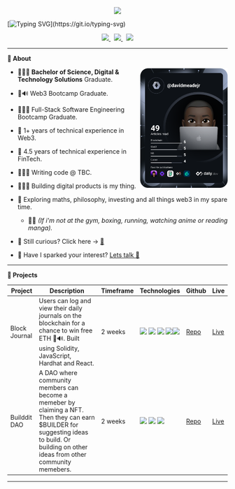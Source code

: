 <div align="center">
  <br /> 
    <img  align="center" src="https://media.giphy.com/media/aExP3YOqb6ImBe5HG2/giphy.gif" width="60">
</div>
 
[![Typing SVG](https://readme-typing-svg.herokuapp.com?font=Consolas&size=25&color=6ad20b&center=true&vCenter=true&width=900&height=60&lines=Welcome...;My+name+is+David...;Programmer+and+Product+Engineer...;Specialising+in+full-stack+blockchain+engineering...;and+digital+product+design...;Passionate+about+building+products+in+the+web3+space.)](https://git.io/typing-svg)

<div align="center">
  
<a href="https://github.com/davidmeadejr/github-curriculum-vitae">
<code><img src="https://img.shields.io/badge/-GitHub%20Curriculum%20Vitae-000000?style=flat&logo=github&logoColor=ffffff" /></code>
</a>
  &nbsp;
  <a href="https://www.linkedin.com/in/davidmeadejr/">
<code><img src="https://img.shields.io/badge/-LinkedIn-000000?style=flat&logo=linkedin&logoColor=0072b1" /></code>
</a>
  &nbsp;
  <a href="https://github.com/davidmeadejr/external-curriculum-vitae/blob/master/external-curriculum-vitae-updated.pdf">
<code><img src="https://img.shields.io/badge/-External%20Curriculum%20Vitae-000000?style=flat&logo=github&logoColor=ffffff" /></code>
</a>

</div>

---


**🔎 About**

<a href="https://app.daily.dev/davidmeadejr"><img src="https://github.com/davidmeadejr/davidmeadejr/blob/master/devcard.svg" width="200" align="right" alt="David Meade Jr.'s Dev Card"/></a>

* 🧑🏿‍🎓 **Bachelor of Science, Digital & Technology Solutions** Graduate.

* 🦇🔊 Web3 Bootcamp Graduate.

* 🧑🏿‍💻 Full-Stack Software Engineering Bootcamp Graduate.

* 🚀 1+ years of technical experience in Web3.

* 🏦 4.5 years of technical experience in FinTech.

* 🧑🏿‍💻 Writing code @ TBC.

* 🙋🏿‍♂️ Building digital products is my thing.

* 🔭 Exploring maths, philosophy, investing and all things web3 in my spare time.
  * 🥷🏿 <em>(If i'm not at the gym, boxing, running, watching anime or reading manga). </em>
  
* 👀 Still curious? Click here → <a href="https://y.at/♟️🚫🏁❗" alt=Yat>🖖</a>

* 📧 Have I sparked your interest? <a href="mailto:davidmeadejnrgmail.com">
  Lets talk 💬
</a>

---

**🧱 Projects**

| **Project**               | **Description**                                                                                                           | **Timeframe** | **Technologies**                                | **Github**                                                          | **Live**                                          |
| ------------------------- | ------------------------------------------------------------------------------------------------------------------------- | ------------- | --------------------------------------------- | ------------------------------------------------------------------- | ------------------------------------------------- |
| Block Journal     | Users can log and view their daily journals on the blockchain for a chance to win free ETH 🦇🔊. Built using Solidity, JavaScript, Hardhat and React.                                                        | 2 weeks       | <code><img src="https://img.shields.io/badge/-Solidity-000000?style=flat&logo=solidity&logoColor=ffffff" /></code> <code><img src="https://img.shields.io/badge/-JavaScript-000000?style=flat&logo=javascript&logoColor=FFCA28" /></code> <code><img src="https://img.shields.io/badge/-React-000000?style=flat&logo=react&logoColor=03AABF" /></code> <code><img src="https://img.shields.io/badge/-Hardhat-000000?&style=flat&logo=hardhat&logoColor=6DA55F"/></code><code><img src="https://img.shields.io/badge/-Node.js-000000?&style=flat&logo=node.js&logoColor=6DA55F"/></code> | [Repo](https://github.com/davidmeadejr/block-journal)               | [Live](https://block-journal.vercel.app/)           |
| Builddit DAO   | A DAO where community members can become a memeber by claiming a NFT. Then they can earn $BUILDER for suggesting ideas to build. Or building on other ideas from other community memebers.                                                          | 2 weeks       | <code><img src="https://img.shields.io/badge/-JavaScript-000000?style=flat&logo=javascript&logoColor=FFCA28" /></code> <code><img src="https://img.shields.io/badge/-React-000000?style=flat&logo=react&logoColor=03AABF" /></code> <code><img src="https://img.shields.io/badge/-Metaplex-000000?&style=flat&logo=metaplex&logoColor=6DA55F"/></code>| [Repo](https://github.com/davidmeadejr/builddit-dao)               | [Live](https://builddit-dao.vercel.app/)               |
 
---


